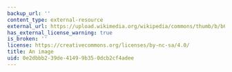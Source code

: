 ```yaml
---
backup_url: ''
content_type: external-resource
external_url: https://upload.wikimedia.org/wikipedia/commons/thumb/b/b6/Image_created_with_a_mobile_phone.png/2560px-Image_created_with_a_mobile_phone.png
has_external_license_warning: true
is_broken: ''
license: https://creativecommons.org/licenses/by-nc-sa/4.0/
title: An image
uid: 0e2dbbb2-39de-4149-9b35-0dcb2cf4adee
---
```

